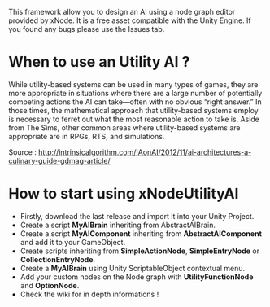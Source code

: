 This framework allow you to design an AI using a node graph editor provided by xNode. It is a free asset compatible with the Unity Engine.
If you found any bugs please use the Issues tab.

# When to use an Utility AI ?

While utility-based systems can be used in many types of games, they are more appropriate in situations where there are a large number of potentially competing actions the AI can take—often with no obvious “right answer.” In those times, the mathematical approach that utility-based systems employ is necessary to ferret out what the most reasonable action to take is. Aside from The Sims, other common areas where utility-based systems are appropriate are in RPGs, RTS, and simulations.

Source : http://intrinsicalgorithm.com/IAonAI/2012/11/ai-architectures-a-culinary-guide-gdmag-article/

# How to start using xNodeUtilityAI

- Firstly, download the last release and import it into your Unity Project.
- Create a script **MyAIBrain** inheriting from AbstractAIBrain.
- Create a script **MyAIComponent** inheriting from **AbstractAIComponent** and add it to your GameObject.
- Create scripts inheriting from **SimpleActionNode**, **SimpleEntryNode** or **CollectionEntryNode**.
- Create a **MyAIBrain** using Unity ScriptableObject contextual menu.
- Add your custom nodes on the Node graph with **UtilityFunctionNode** and **OptionNode**.
- Check the wiki for in depth informations !
